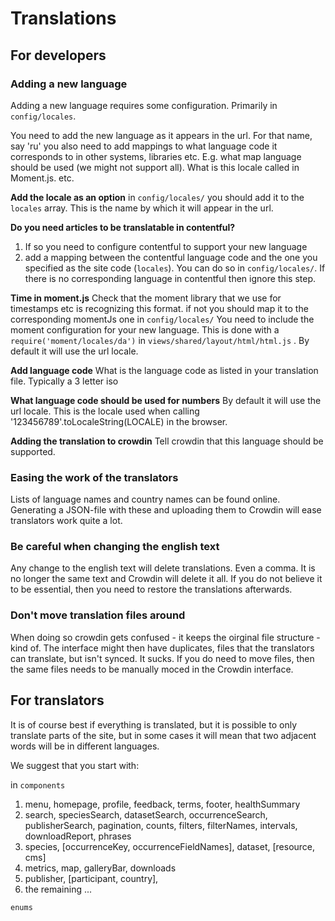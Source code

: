 # Translations

## For developers

### Adding a new language

Adding a new language requires some configuration. Primarily in `config/locales`.

You need to add the new language as it appears in the url.
For that name, say 'ru' you also need to add mappings to what language code it corresponds to in other systems, libraries etc. E.g. what map language should be used (we might not support all). What is this locale called in Moment.js. etc.

**Add the locale as an option**
in `config/locales/` you should add it to the `locales` array. This is the name by which it will appear in the url.

**Do you need articles to be translatable in contentful?**
1) If so you need to configure contentful to support your new language
2) add a mapping between the contentful language code and the one you specified as the site code (`locales`). You can do so in `config/locales/`.
If there is no corresponding language in contentful then ignore this step.

**Time in moment.js**
Check that the moment library that we use for timestamps etc is recognizing this format. if not you should map it to the corresponding momentJs one in `config/locales/`
You need to include the moment configuration for your new language. This is done with a `require('moment/locales/da')` in `views/shared/layout/html/html.js` . By default it will use the url locale.

**Add language code**
What is the language code as listed in your translation file. Typically a 3 letter iso

**What language code should be used for numbers**
By default it will use the url locale. This is the locale used when calling '123456789'.toLocaleString(LOCALE) in the browser.

**Adding the translation to crowdin**
Tell crowdin that this language should be supported.


### Easing the work of the translators
Lists of language names and country names can be found online. Generating a JSON-file with these and uploading them to Crowdin will ease translators work quite a lot.

### Be careful when changing the english text
Any change to the english text will delete translations. Even a comma. It is no longer the same text and Crowdin will delete it all. If you do not believe it to be essential, then you need to restore the translations afterwards.

### Don't move translation files around
When doing so crowdin gets confused - it keeps the oirginal file structure - kind of. The interface might then have duplicates, files that the translators can translate, but isn't synced. It sucks. If you do need to move files, then the same files needs to be manually moced in the Crowdin interface.

## For translators
It is of course best if everything is translated, but it is possible to only translate parts of the site, but in some cases it will mean that two adjacent words will be in different languages.

We suggest that you start with:

in `components`
1) menu, homepage, profile, feedback, terms, footer, healthSummary
2) search, speciesSearch, datasetSearch, occurrenceSearch, publisherSearch, pagination, counts, filters, filterNames, intervals, downloadReport, phrases
3) species, [occurrenceKey, occurrenceFieldNames], dataset, [resource, cms]
4) metrics, map, galleryBar, downloads
5) publisher, [participant, country],
6) the remaining ...

`enums`


